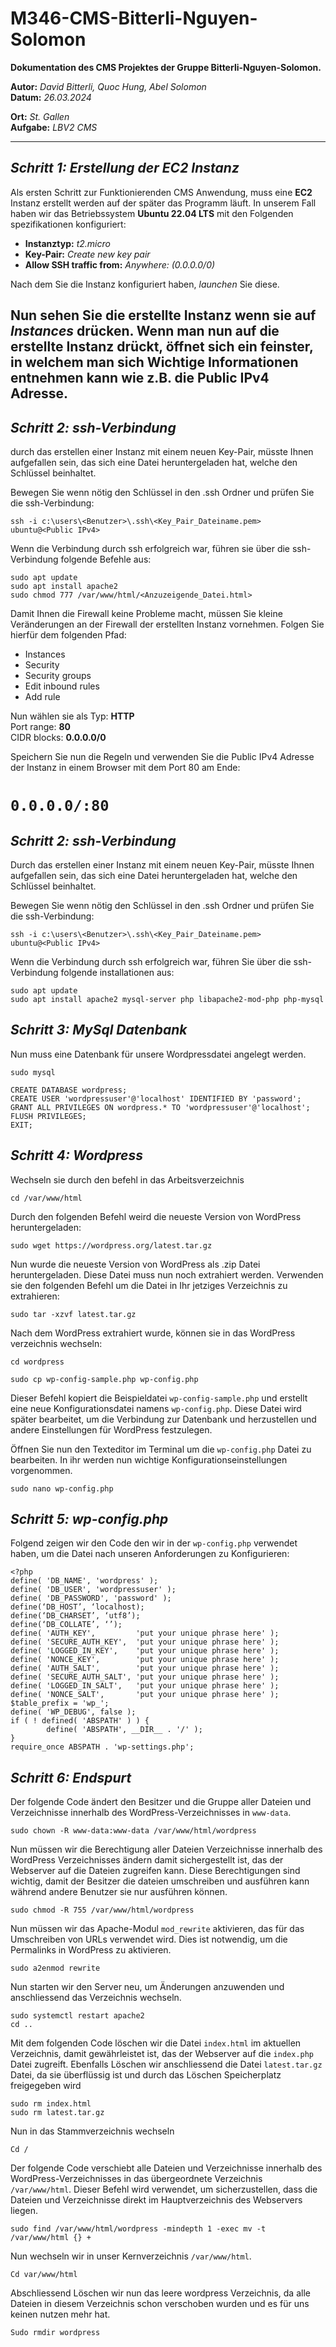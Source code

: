# M346-CMS-Bitterli-Nguyen-Solomon

**Dokumentation des CMS Projektes der Gruppe Bitterli-Nguyen-Solomon.**  


**Autor:** *David Bitterli, Quoc Hung, Abel Solomon*  
**Datum:** *26.03.2024*  

**Ort:** *St. Gallen*  
**Aufgabe:** *LBV2 CMS*  

---

## *Schritt 1: Erstellung der EC2 Instanz*

Als ersten Schritt zur Funktionierenden CMS Anwendung, muss eine **EC2** Instanz erstellt werden auf der später das Programm läuft. In unserem Fall haben wir das Betriebssystem **Ubuntu 22.04 LTS** mit den Folgenden spezifikationen konfiguriert:  

* **Instanztyp:** *t2.micro*
* **Key-Pair:** *Create new key pair*
* **Allow SSH traffic from:** *Anywhere: (0.0.0.0/0)*

Nach dem Sie die Instanz konfiguriert haben, *launchen* Sie diese.

Nun sehen Sie die erstellte Instanz wenn sie auf *Instances* drücken. Wenn man nun auf die erstellte Instanz drückt, öffnet sich ein feinster, in welchem man sich Wichtige Informationen entnehmen kann wie z.B. die **Public IPv4** Adresse.
---

## *Schritt 2: ssh-Verbindung*

durch das erstellen einer Instanz mit einem neuen Key-Pair, müsste Ihnen aufgefallen sein, das sich eine Datei heruntergeladen hat, welche den Schlüssel beinhaltet.  

Bewegen Sie wenn nötig den Schlüssel in den .ssh Ordner und prüfen Sie die ssh-Verbindung:

```
ssh -i c:\users\<Benutzer>\.ssh\<Key_Pair_Dateiname.pem> ubuntu@<Public IPv4>
```

Wenn die Verbindung durch ssh erfolgreich war, führen sie über die ssh-Verbindung folgende Befehle aus:

```
sudo apt update
sudo apt install apache2
sudo chmod 777 /var/www/html/<Anzuzeigende_Datei.html>
```

Damit Ihnen die Firewall keine Probleme macht, müssen Sie kleine Veränderungen an der Firewall der erstellten Instanz vornehmen. Folgen Sie hierfür dem folgenden Pfad:

* Instances
* Security
* Security groups
* Edit inbound rules
* Add rule

Nun wählen sie als Typ: **HTTP**  
Port range: **80**  
CIDR blocks: **0.0.0.0/0**  

Speichern Sie nun die Regeln und verwenden Sie die Public IPv4 Adresse der Instanz in einem Browser mit dem Port 80 am Ende:

`0.0.0.0/:80`
=======

## *Schritt 2: ssh-Verbindung*

Durch das erstellen einer Instanz mit einem neuen Key-Pair, müsste Ihnen aufgefallen sein, das sich eine Datei heruntergeladen hat, welche den Schlüssel beinhaltet.  

Bewegen Sie wenn nötig den Schlüssel in den .ssh Ordner und prüfen Sie die ssh-Verbindung:

```
ssh -i c:\users\<Benutzer>\.ssh\<Key_Pair_Dateiname.pem> ubuntu@<Public IPv4>
```

Wenn die Verbindung durch ssh erfolgreich war, führen Sie über die ssh-Verbindung folgende installationen aus:

```
sudo apt update
sudo apt install apache2 mysql-server php libapache2-mod-php php-mysql
```

## *Schritt 3: MySql Datenbank*

Nun muss eine Datenbank für unsere Wordpressdatei angelegt werden.

```
sudo mysql
```

```
CREATE DATABASE wordpress;
CREATE USER 'wordpressuser'@'localhost' IDENTIFIED BY 'password';
GRANT ALL PRIVILEGES ON wordpress.* TO 'wordpressuser'@'localhost';
FLUSH PRIVILEGES;
EXIT;
```

## *Schritt 4: Wordpress*

Wechseln sie durch den befehl in das Arbeitsverzeichnis

```
cd /var/www/html
```

Durch den folgenden Befehl weird die neueste Version von WordPress heruntergeladen:

```
sudo wget https://wordpress.org/latest.tar.gz
```

Nun wurde die neueste Version von WordPress als .zip Datei heruntergeladen. Diese Datei muss nun noch extrahiert werden. Verwenden sie den folgenden Befehl um die Datei in Ihr jetziges Verzeichnis zu extrahieren:

```
sudo tar -xzvf latest.tar.gz
```

Nach dem WordPress extrahiert wurde, können sie in das WordPress verzeichnis wechseln:

```
cd wordpress
```

```
sudo cp wp-config-sample.php wp-config.php
```

Dieser Befehl kopiert die Beispieldatei `wp-config-sample.php` und erstellt eine neue Konfigurationsdatei namens `wp-config.php`. Diese Datei wird später bearbeitet, um die Verbindung zur Datenbank und herzustellen und andere Einstellungen für WordPress festzulegen.

Öffnen Sie nun den Texteditor im Terminal um die `wp-config.php` Datei zu bearbeiten. In ihr werden nun wichtige Konfigurationseinstellungen vorgenommen.

```
sudo nano wp-config.php
```

## *Schritt 5: wp-config.php*

Folgend zeigen wir den Code den wir in der `wp-config.php` verwendet haben, um die Datei nach unseren Anforderungen zu Konfigurieren:

```
<?php
define( 'DB_NAME', 'wordpress' );
define( 'DB_USER', 'wordpressuser' );
define( 'DB_PASSWORD', 'password' );
define(‘DB_HOST’, ‘localhost);
define(‘DB_CHARSET’, ‘utf8’);
define(‘DB_COLLATE’, ‘’);
define( 'AUTH_KEY',         'put your unique phrase here' );
define( 'SECURE_AUTH_KEY',  'put your unique phrase here' );
define( 'LOGGED_IN_KEY',    'put your unique phrase here' );
define( 'NONCE_KEY',        'put your unique phrase here' );
define( 'AUTH_SALT',        'put your unique phrase here' );
define( 'SECURE_AUTH_SALT', 'put your unique phrase here' );
define( 'LOGGED_IN_SALT',   'put your unique phrase here' );
define( 'NONCE_SALT',       'put your unique phrase here' );
$table_prefix = 'wp_';
define( 'WP_DEBUG', false );
if ( ! defined( 'ABSPATH' ) ) {
        define( 'ABSPATH', __DIR__ . '/' );
}
require_once ABSPATH . 'wp-settings.php';
```

## *Schritt 6: Endspurt*

Der folgende Code ändert den Besitzer und die Gruppe aller Dateien und Verzeichnisse innerhalb des WordPress-Verzeichnisses in `www-data`.

```
sudo chown -R www-data:www-data /var/www/html/wordpress
```

Nun müssen wir die Berechtigung aller Dateien Verzeichnisse innerhalb des WordPress Verzeichnisses ändern damit sichergestellt ist, das der Webserver auf die Dateien zugreifen kann. Diese Berechtigungen sind wichtig, damit der Besitzer die dateien umschreiben und ausführen kann während andere Benutzer sie nur ausführen können.

```
sudo chmod -R 755 /var/www/html/wordpress
```

Nun müssen wir das Apache-Modul `mod_rewrite` aktivieren, das für das Umschreiben von URLs verwendet wird. Dies ist notwendig, um die Permalinks in WordPress zu aktivieren.

```
sudo a2enmod rewrite
```

Nun starten wir den Server neu, um Änderungen anzuwenden und anschliessend das Verzeichnis wechseln.

```
sudo systemctl restart apache2
cd ..
```

Mit dem folgenden Code löschen wir die Datei `index.html` im aktuellen Verzeichnis, damit gewährleistet ist, das der Webserver auf die `index.php` Datei zugreift. Ebenfalls Löschen wir anschliessend die Datei `latest.tar.gz` Datei, da sie überflüssig ist und durch das Löschen Speicherplatz freigegeben wird

```
sudo rm index.html
sudo rm latest.tar.gz
```

Nun in das Stammverzeichnis wechseln

```
Cd /
```

Der folgende Code verschiebt alle Dateien und Verzeichnisse innerhalb des WordPress-Verzeichnisses in das übergeordnete Verzeichnis `/var/www/html`. Dieser Befehl wird verwendet, um sicherzustellen, dass die Dateien und Verzeichnisse direkt im Hauptverzeichnis des Webservers liegen.

```
sudo find /var/www/html/wordpress -mindepth 1 -exec mv -t /var/www/html {} +
```

Nun wechseln wir in unser Kernverzeichnis `/var/www/html`.

```
Cd var/www/html
```

Abschliessend Löschen wir nun das leere wordpress Verzeichnis, da alle Dateien in diesem Verzeichnis schon verschoben wurden und es für uns keinen nutzen mehr hat.

```
Sudo rmdir wordpress
```

> > > > > > > 
